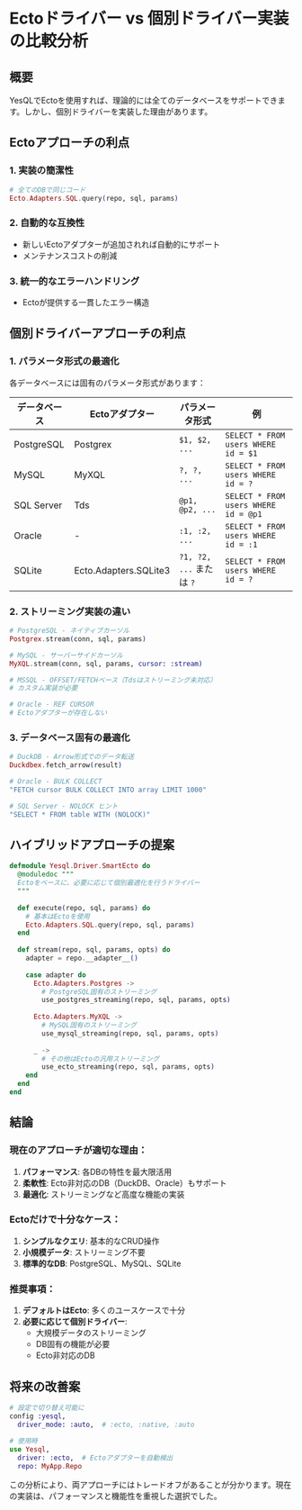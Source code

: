 # Ectoドライバー vs 個別ドライバー実装の比較分析

## 概要

YesQLでEctoを使用すれば、理論的には全てのデータベースをサポートできます。しかし、個別ドライバーを実装した理由があります。

## Ectoアプローチの利点

### 1. 実装の簡潔性
```elixir
# 全てのDBで同じコード
Ecto.Adapters.SQL.query(repo, sql, params)
```

### 2. 自動的な互換性
- 新しいEctoアダプターが追加されれば自動的にサポート
- メンテナンスコストの削減

### 3. 統一的なエラーハンドリング
- Ectoが提供する一貫したエラー構造

## 個別ドライバーアプローチの利点

### 1. パラメータ形式の最適化

各データベースには固有のパラメータ形式があります：

| データベース | Ectoアダプター | パラメータ形式 | 例 |
|------------|--------------|-------------|---|
| PostgreSQL | Postgrex | `$1, $2, ...` | `SELECT * FROM users WHERE id = $1` |
| MySQL | MyXQL | `?, ?, ...` | `SELECT * FROM users WHERE id = ?` |
| SQL Server | Tds | `@p1, @p2, ...` | `SELECT * FROM users WHERE id = @p1` |
| Oracle | - | `:1, :2, ...` | `SELECT * FROM users WHERE id = :1` |
| SQLite | Ecto.Adapters.SQLite3 | `?1, ?2, ...` または `?` | `SELECT * FROM users WHERE id = ?` |

### 2. ストリーミング実装の違い

```elixir
# PostgreSQL - ネイティブカーソル
Postgrex.stream(conn, sql, params)

# MySQL - サーバーサイドカーソル
MyXQL.stream(conn, sql, params, cursor: :stream)

# MSSQL - OFFSET/FETCHベース（Tdsはストリーミング未対応）
# カスタム実装が必要

# Oracle - REF CURSOR
# Ectoアダプターが存在しない
```

### 3. データベース固有の最適化

```elixir
# DuckDB - Arrow形式でのデータ転送
Duckdbex.fetch_arrow(result)

# Oracle - BULK COLLECT
"FETCH cursor BULK COLLECT INTO array LIMIT 1000"

# SQL Server - NOLOCK ヒント
"SELECT * FROM table WITH (NOLOCK)"
```

## ハイブリッドアプローチの提案

```elixir
defmodule Yesql.Driver.SmartEcto do
  @moduledoc """
  Ectoをベースに、必要に応じて個別最適化を行うドライバー
  """
  
  def execute(repo, sql, params) do
    # 基本はEctoを使用
    Ecto.Adapters.SQL.query(repo, sql, params)
  end
  
  def stream(repo, sql, params, opts) do
    adapter = repo.__adapter__()
    
    case adapter do
      Ecto.Adapters.Postgres ->
        # PostgreSQL固有のストリーミング
        use_postgres_streaming(repo, sql, params, opts)
        
      Ecto.Adapters.MyXQL ->
        # MySQL固有のストリーミング
        use_mysql_streaming(repo, sql, params, opts)
        
      _ ->
        # その他はEctoの汎用ストリーミング
        use_ecto_streaming(repo, sql, params, opts)
    end
  end
end
```

## 結論

### 現在のアプローチが適切な理由：

1. **パフォーマンス**: 各DBの特性を最大限活用
2. **柔軟性**: Ecto非対応のDB（DuckDB、Oracle）もサポート
3. **最適化**: ストリーミングなど高度な機能の実装

### Ectoだけで十分なケース：

1. **シンプルなクエリ**: 基本的なCRUD操作
2. **小規模データ**: ストリーミング不要
3. **標準的なDB**: PostgreSQL、MySQL、SQLite

### 推奨事項：

1. **デフォルトはEcto**: 多くのユースケースで十分
2. **必要に応じて個別ドライバー**: 
   - 大規模データのストリーミング
   - DB固有の機能が必要
   - Ecto非対応のDB

## 将来の改善案

```elixir
# 設定で切り替え可能に
config :yesql,
  driver_mode: :auto,  # :ecto, :native, :auto
  
# 使用時
use Yesql, 
  driver: :ecto,  # Ectoアダプターを自動検出
  repo: MyApp.Repo
```

この分析により、両アプローチにはトレードオフがあることが分かります。現在の実装は、パフォーマンスと機能性を重視した選択でした。